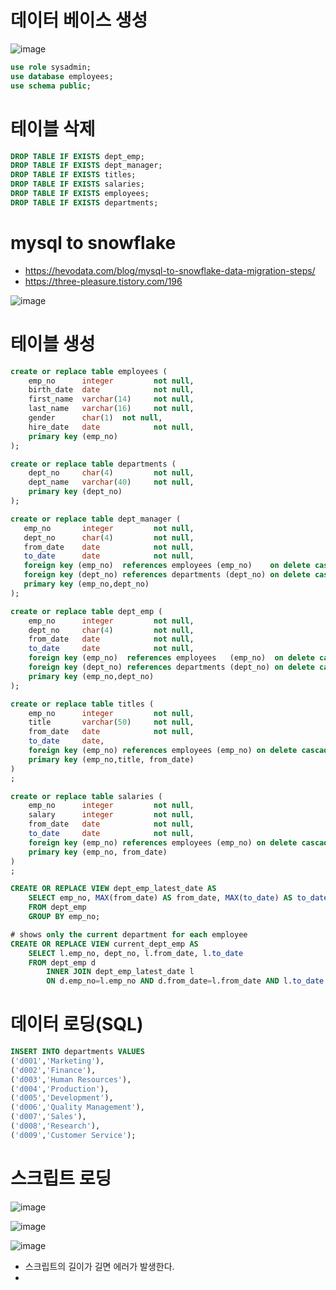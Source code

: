 # 데이터 베이스 생성
![image](https://user-images.githubusercontent.com/102650331/172084991-2b92cf9a-c00a-4a5a-9173-0ae36b0d7fb3.png)

```sql
use role sysadmin;
use database employees;
use schema public;

```

# 테이블 삭제
```sql
DROP TABLE IF EXISTS dept_emp;
DROP TABLE IF EXISTS dept_manager;
DROP TABLE IF EXISTS titles;
DROP TABLE IF EXISTS salaries;
DROP TABLE IF EXISTS employees; 
DROP TABLE IF EXISTS departments;

```

# mysql to snowflake
- https://hevodata.com/blog/mysql-to-snowflake-data-migration-steps/
- https://three-pleasure.tistory.com/196

![image](https://user-images.githubusercontent.com/102650331/172085702-e1b714e3-dc44-471d-9d88-5c2c386bb9df.png)

# 테이블 생성
```sql
create or replace table employees (
    emp_no      integer         not null,
    birth_date  date            not null,
    first_name  varchar(14)     not null,
    last_name   varchar(16)     not null,
    gender      char(1)  not null,
    hire_date   date            not null,
    primary key (emp_no)
);

create or replace table departments (
    dept_no     char(4)         not null,
    dept_name   varchar(40)     not null,
    primary key (dept_no)
);

create or replace table dept_manager (
   emp_no       integer         not null,
   dept_no      char(4)         not null,
   from_date    date            not null,
   to_date      date            not null,
   foreign key (emp_no)  references employees (emp_no)    on delete cascade,
   foreign key (dept_no) references departments (dept_no) on delete cascade,
   primary key (emp_no,dept_no)
); 

create or replace table dept_emp (
    emp_no      integer         not null,
    dept_no     char(4)         not null,
    from_date   date            not null,
    to_date     date            not null,
    foreign key (emp_no)  references employees   (emp_no)  on delete cascade,
    foreign key (dept_no) references departments (dept_no) on delete cascade,
    primary key (emp_no,dept_no)
);

create or replace table titles (
    emp_no      integer         not null,
    title       varchar(50)     not null,
    from_date   date            not null,
    to_date     date,
    foreign key (emp_no) references employees (emp_no) on delete cascade,
    primary key (emp_no,title, from_date)
) 
; 

create or replace table salaries (
    emp_no      integer         not null,
    salary      integer         not null,
    from_date   date            not null,
    to_date     date            not null,
    foreign key (emp_no) references employees (emp_no) on delete cascade,
    primary key (emp_no, from_date)
) 
;

```

```sql
CREATE OR REPLACE VIEW dept_emp_latest_date AS
    SELECT emp_no, MAX(from_date) AS from_date, MAX(to_date) AS to_date
    FROM dept_emp
    GROUP BY emp_no;

# shows only the current department for each employee
CREATE OR REPLACE VIEW current_dept_emp AS
    SELECT l.emp_no, dept_no, l.from_date, l.to_date
    FROM dept_emp d
        INNER JOIN dept_emp_latest_date l
        ON d.emp_no=l.emp_no AND d.from_date=l.from_date AND l.to_date = d.to_date;

```

# 데이터 로딩(SQL)
```sql
INSERT INTO departments VALUES 
('d001','Marketing'),
('d002','Finance'),
('d003','Human Resources'),
('d004','Production'),
('d005','Development'),
('d006','Quality Management'),
('d007','Sales'),
('d008','Research'),
('d009','Customer Service');

```

# 스크립트 로딩
![image](https://user-images.githubusercontent.com/102650331/172088425-829fa74d-d305-4a13-add8-178f6c9aab8e.png)

![image](https://user-images.githubusercontent.com/102650331/172088479-76fda9ed-6dfc-4991-8589-9e3bb2c8a1a0.png)

![image](https://user-images.githubusercontent.com/102650331/172088505-a833ef6f-7a46-4599-801f-b5eff396d64f.png)

- 스크립트의 길이가 길면 에러가 발생한다.
- 
